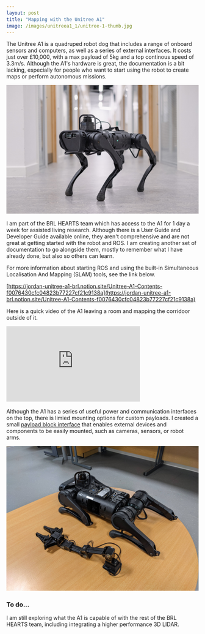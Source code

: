 ```yaml
---
layout: post
title: "Mapping with the Unitree A1"
image: /images/unitreea1_1/unitree-1-thumb.jpg
---
```


The Unitree A1 is a quadruped robot dog that includes a range of onboard sensors and computers, as well as a series of external interfaces. It costs just over £10,000, with a max payload of 5kg and a top continous speed of 3.3m/s. Although the A1's hardware is great, the documentation is a bit lacking, especially for people who want to start using the robot to create maps or perform autonomous missions.

<img src="/images/unitreea1_1/unitree_front.jpg" alt="" class="inline">

I am part of the BRL HEARTS team which has access to the A1 for 1 day a week for assisted living research. Although there is a User Guide and Developer Guide available online, they aren't comprehensive and are not great at getting started with the robot and ROS. I am creating another set of documentation to go alongside them, mostly to remember what I have already done, but also so others can learn.

For more information about starting ROS and using the built-in Simultaneous Localisation And Mapping (SLAM) tools, see the link below.

[https://jordan-unitree-a1-brl.notion.site/Unitree-A1-Contents-f0076430cfc04823b77227cf21c9138a](https://jordan-unitree-a1-brl.notion.site/Unitree-A1-Contents-f0076430cfc04823b77227cf21c9138a)

Here is a quick video of the A1 leaving a room and mapping the corridoor outside of it.

<iframe width="350" height="197" src="https://www.youtube.com/embed/nnIlEoI9ngo" frameborder="0" allow="accelerometer; autoplay; encrypted-media; gyroscope; picture-in-picture" allowfullscreen></iframe>

Although the A1 has a series of useful power and communication interfaces on the top, there is limied mounting options for custom payloads. I created a small [payload block interface](https://jordan-unitree-a1-brl.notion.site/jordan-unitree-a1-brl/Custom-Payload-Backpack-Guide-c3e0611f6d064deeb331fde38077e4f8) that enables external devices and components to be easily mounted, such as cameras, sensors, or robot arms.

<img src="/images/unitreea1_1/unitree_arm.jpg" alt="" class="inline">

### To do...

I am still exploring what the A1 is capable of with the rest of the BRL HEARTS team, including integrating a higher performance 3D LIDAR.
